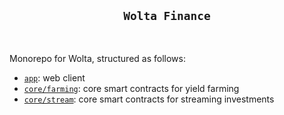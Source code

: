 <div align="center">
  <h2><code>Wolta Finance</code></h2>
</div>

<br/>

Monorepo for Wolta, structured as follows:

- [`app`](./packages/app): web client
- [`core/farming`](./packages/core): core smart contracts for yield farming
- [`core/stream`](./packages/stream): core smart contracts for streaming investments
